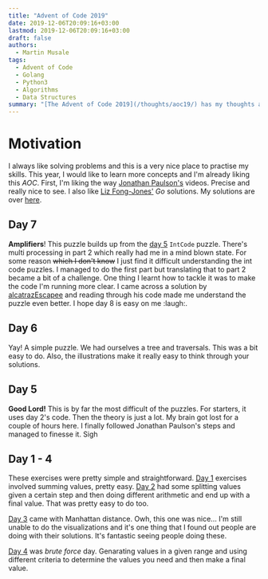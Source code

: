 ```yaml
---
title: "Advent of Code 2019"
date: 2019-12-06T20:09:16+03:00
lastmod: 2019-12-06T20:09:16+03:00
draft: false
authors:
  - Martin Musale
tags:
  - Advent of Code
  - Golang
  - Python3
  - Algorithms
  - Data Structures
summary: "[The Advent of Code 2019](/thoughts/aoc19/) has my thoughts about the daily [exercises](https://adventofcode.com/) which I'm currently attempting to solve with both _Go_ and _Python 3_."
---
```


# Motivation

I always like solving problems and this is a very nice place to practise my skills. This year, I would like to learn more concepts and I'm already liking this _AOC_. First, I'm liking the way [Jonathan Paulson's](https://www.youtube.com/channel/UCuWLIm0l4sDpEe28t41WITA/videos) videos. Precise and really nice to see. I also like [Liz Fong-Jones'](https://www.twitch.tv/lizthegrey) _Go_ solutions. My solutions are over [here](https://github.com/musale/advent-of-code-2019).

## Day 7

**Amplifiers**! This puzzle builds up from the [day 5](https://adventofcode.com/2019/day/5) `IntCode` puzzle. There's multi processing in part 2 which really had me in a mind blown state. For some reason ~~which I don't know~~ I just find it difficult understanding the int code puzzles. I managed to do the first part but translating that to part 2 became a bit of a challenge. One thing I learnt how to tackle it was to make the code I'm running more clear. I came across a solution by [alcatrazEscapee](https://github.com/alcatrazEscapee/AdventofCode/blob/master/2019/day7/day7.py) and reading through his code made me understand the puzzle even better. I hope day 8 is easy on me :laugh:.

## Day 6

Yay! A simple puzzle. We had ourselves a tree and traversals. This was a bit easy to do. Also, the illustrations make it really easy to think through your solutions.

## Day 5

**Good Lord!** This is by far the most difficult of the puzzles. For starters, it uses day 2's code. Then the theory is just a lot. My brain got lost for a couple of hours here. I finally followed Jonathan Paulson's steps and managed to finesse it. Sigh

## Day 1 - 4

These exercises were pretty simple and straightforward. [Day 1](https://adventofcode.com/2019/day/1) exercises involved summing values, pretty easy. [Day 2](https://adventofcode.com/2019/day/2) had some splitting values given a certain step and then doing different arithmetic and end up with a final value. That was pretty easy to do too.

[Day 3](https://adventofcode.com/2019/day/3) came with Manhattan distance. Owh, this one was nice... I'm still unable to do the visualizations and it's one thing that I found out people are doing with their solutions. It's fantastic seeing people doing these.

[Day 4](https://adventofcode.com/2019/day/4) was _brute force_ day. Genarating values in a given range and using different criteria to determine the values you need and then make a final value.
